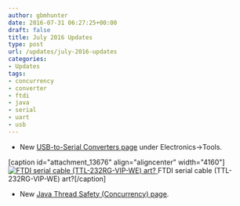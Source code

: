 ```yaml
---
author: gbmhunter
date: 2016-07-31 06:27:25+00:00
draft: false
title: July 2016 Updates
type: post
url: /updates/july-2016-updates
categories:
- Updates
tags:
- concurrency
- converter
- ftdi
- java
- serial
- uart
- usb
---
```


  * New [USB-to-Serial Converters page](http://blog.mbedded.ninja/electronics/tools/usb-to-serial-converters) under Electronics->Tools.  
  
[caption id="attachment_13676" align="aligncenter" width="4160"][![FTDI serial cable (TTL-232RG-VIP-WE) art?](/images/2016/07/ftdi-serial-cable-art.jpg)
](/images/2016/07/ftdi-serial-cable-art.jpg) FTDI serial cable (TTL-232RG-VIP-WE) art?[/caption]  
  
  * New [Java Thread Safety (Concurrency) page](http://blog.mbedded.ninja/programming/languages/java/thread-safety-concurrency).
